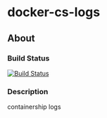 # docker-cs-logs

## About

### Build Status
[![Build Status](https://drone.containership.io/api/badges/containership/docker-cs-logs/status.svg)](https://drone.containership.io/containership/docker-cs-logs)

### Description
containership logs

